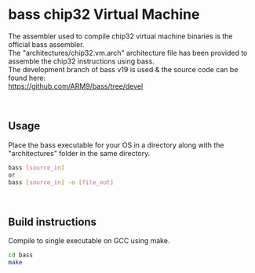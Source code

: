 # bass chip32 Virtual Machine

The assembler used to compile chip32 virtual machine binaries is the official bass assembler.<br>
The "architectures/chip32.vm.arch" architecture file has been provided to assemble the chip32 instructions using bass.<br>
The development branch of bass v19 is used & the source code can be found here:<br>
https://github.com/ARM9/bass/tree/devel

<br />

## Usage
Place the bass executable for your OS in a directory along with the "architectures" folder in the same directory.<br>
```sh
bass [source_in]
or
bass [source_in] -o [file_out]
```

<br />

## Build instructions
Compile to single executable on GCC using make.
```sh
cd bass
make
```
